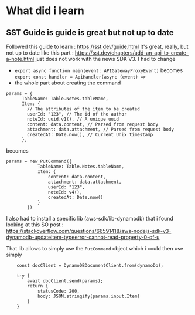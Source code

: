 # What did i learn

## SST Guide is guide is great but not up to date
Followed this guide to learn : https://sst.dev/guide.html
It's great, really, but not up to date like this part : https://sst.dev/chapters/add-an-api-to-create-a-note.html
just does not work with the news SDK V3. I had to change 

- `export async function main(event: APIGatewayProxyEvent)` becomes `export const handler = ApiHandler(async (event) =>`
- the whole part about creating the command 
```
params = {
      TableName: Table.Notes.tableName,
      Item: {
        // The attributes of the item to be created
        userId: "123", // The id of the author
        noteId: uuid.v1(), // A unique uuid
        content: data.content, // Parsed from request body
        attachment: data.attachment, // Parsed from request body
        createdAt: Date.now(), // Current Unix timestamp
      },
```

becomes 
```
params = new PutCommand({
            TableName: Table.Notes.tableName,
            Item: {
                content: data.content,
                attachment: data.attachment,
                userId: "123",
                noteId: v4(),
                createdAt: Date.now()
            }
        })
```

I also had to install a specific lib (aws-sdk/lib-dynamodb) that i found looking at this SO post :
https://stackoverflow.com/questions/66591418/aws-nodejs-sdk-v3-dynamodb-updateitem-typeerror-cannot-read-property-0-of-u

That lib allows to simply use the `PutCommand` object which i could then use simply 
```
    const docClient = DynamoDBDocumentClient.from(dynamoDb);

    try {
        await docClient.send(params);
        return {
            statusCode: 200,
            body: JSON.stringify(params.input.Item)
        }
    }
```

